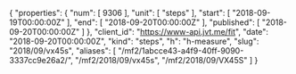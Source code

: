 {
  "properties": {
    "num": [
      9306
    ],
    "unit": [
      "steps"
    ],
    "start": [
      "2018-09-19T00:00:00Z"
    ],
    "end": [
      "2018-09-20T00:00:00Z"
    ],
    "published": [
      "2018-09-20T00:00:00Z"
    ]
  },
  "client_id": "https://www-api.jvt.me/fit",
  "date": "2018-09-20T00:00:00Z",
  "kind": "steps",
  "h": "h-measure",
  "slug": "2018/09/vx45s",
  "aliases": [
    "/mf2/1abcce43-a4f9-40ff-9090-3337cc9e26a2/",
    "/mf2/2018/09/vx45s",
    "/mf2/2018/09/VX45S"
  ]
}
